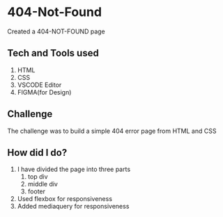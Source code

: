 # 404-Not-Found
Created a 404-NOT-FOUND page


## Tech and Tools used
1. HTML
2. CSS
3. VSCODE Editor
4. FIGMA(for Design)

## Challenge
The challenge was to build a simple 404 error page from HTML and CSS

## How did I do?
1. I have divided the page into three parts
      1. top div
      2. middle div
      3. footer
2. Used flexbox for responsiveness
3. Added mediaquery for responsiveness

